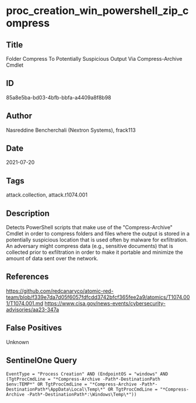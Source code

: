 # proc_creation_win_powershell_zip_compress

## Title
Folder Compress To Potentially Suspicious Output Via Compress-Archive Cmdlet

## ID
85a8e5ba-bd03-4bfb-bbfa-a4409a8f8b98

## Author
Nasreddine Bencherchali (Nextron Systems), frack113

## Date
2021-07-20

## Tags
attack.collection, attack.t1074.001

## Description
Detects PowerShell scripts that make use of the "Compress-Archive" Cmdlet in order to compress folders and files where the output is stored in a potentially suspicious location that is used often by malware for exfiltration.
 An adversary might compress data (e.g., sensitive documents) that is collected prior to exfiltration in order to make it portable and minimize the amount of data sent over the network.


## References
https://github.com/redcanaryco/atomic-red-team/blob/f339e7da7d05f6057fdfcdd3742bfcf365fee2a9/atomics/T1074.001/T1074.001.md
https://www.cisa.gov/news-events/cybersecurity-advisories/aa23-347a

## False Positives
Unknown

## SentinelOne Query
```
EventType = "Process Creation" AND (EndpointOS = "windows" AND (TgtProcCmdLine = "*Compress-Archive -Path*-DestinationPath $env:TEMP*" OR TgtProcCmdLine = "*Compress-Archive -Path*-DestinationPath*\AppData\Local\Temp\*" OR TgtProcCmdLine = "*Compress-Archive -Path*-DestinationPath*:\Windows\Temp\*"))

```